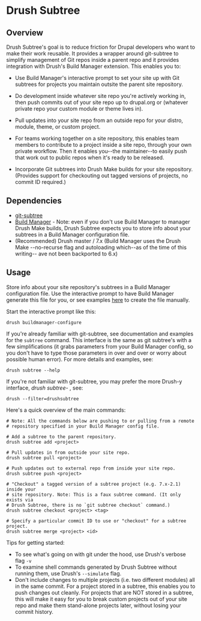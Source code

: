 Drush Subtree
=============

Overview
--------

Drush Subtree's goal is to reduce friction for Drupal developers who want to
make their work reusable. It provides a wrapper around git-subtree to simplify
management of Git repos inside a parent repo and it provides integration with
Drush's Build Manager extension. This enables you to:

  - Use Build Manager's interactive prompt to set your site up with Git subtrees
    for projects you maintain outsite the parent site repository.

  - Do development inside whatever site repo you're actively working in,
    then push commits out of your site repo up to drupal.org or (whatever
    private repo your custom module or theme lives in).

  - Pull updates into your site repo from an outside repo for your
    distro, module, theme, or custom project.

  - For teams working together on a site repository, this enables team
    members to contribute to a project inside a site repo, through your own private
    workflow. Then it enables you--the maintainer--to easily push that work out to public
    repos when it's ready to be released.

  - Incorporate Git subtrees into Drush Make builds for your site repository.
    (Provides support for checkouting out tagged versions of projects, no commit
    ID required.)


Dependencies
------------

  - [git-subtree](https://github.com/git/git/tree/master/contrib/subtree)
  - [Build Manager](https://github.com/whitehouse/buildmanager) - Note: even if you
    don't use Build Manager to manager Drush Make builds, Drush Subtree expects
    you to store info about your subtrees in a Build Manager configuration file.
  - (Recommended) Drush master / 7.x (Build Manager uses the Drush Make
    --no-recurse flag and autoloading which--as of the time of this writing--
    ave not been backported to 6.x)

Usage
-----

Store info about your site repository's subtrees in a Build Manager
configuration file. Use the interactive prompt to have Build Manager generate
this file for you, or see examples
[here](https://github.com/whitehouse/buildmanager) to create the file manually.

Start the interactive prompt like this:

    drush buildmanager-configure

If you're already familiar with git-subtree, see documentation and examples for
the `subtree` command. This interface is the same as git subtree's with a few
simplifications (it grabs parameters from your Build Manager config, so you
don't have to type those parameters in over and over or worry about possible
human error). For more details and examples, see:

    drush subtree --help

If you're not familiar with git-subtree, you may prefer the more Drush-y
interface, *drush subtree-<verb> <args>*, see:

    drush --filter=drushsubtree

Here's a quick overview of the main commands:

    # Note: All the commands below are pushing to or pulling from a remote
    # repository specified in your Build Manager config file.

    # Add a subtree to the parent repository.
    drush subtree add <project>                

    # Pull updates in from outside your site repo.
    drush subtree pull <project>               

    # Push updates out to external repo from inside your site repo.
    drush subtree push <project>               

    # "Checkout" a tagged version of a subtree project (e.g. 7.x-2.1) inside your
    # site repository. Note: This is a faux subtree command. (It only exists via
    # Drush Subtree, there is no `git subtree checkout` command.)
    drush subtree checkout <project> <tag>

    # Specify a particular commit ID to use or "checkout" for a subtree project.
    drush subtree merge <project> <id>

Tips for getting started:

  - To see what's going on with git under the hood, use Drush's verbose flag `-v`
  - To examine shell commands generated by Drush Subtree without running them,
    use Drush's `--simulate` flag.
  - Don't include changes to multiple projects (i.e. two different modules) all
    in the same commit. For a project stored in a subtree, this enables you to push
    changes out cleanly. For projects that are NOT stored in a subtree, this
    will make it easy for you to break custom projects out of your site repo and
    make them stand-alone projects later, without losing your commit history.
